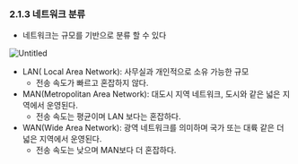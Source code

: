 ### 2.1.3 네트워크 분류

- 네트워크는 규모를 기반으로 분류 할 수 있다

![Untitled](https://s3-us-west-2.amazonaws.com/secure.notion-static.com/d66ddb53-db3f-463e-8d34-194d777f9d8d/Untitled.png)

- LAN( Local Area Network): 사무실과 개인적으로 소유 가능한 규모
    - 전송 속도가 빠르고 혼잡하지 않다.
- MAN(Metropolitan Area Network): 대도시 지역 네트워크, 도시와 같은 넓은 지역에서 운영된다.
    - 전송 속도는 평균이며 LAN 보다는 혼잡하다.
- WAN(Wide Area Network): 광역 네트워크를 의미하며 국가 또는 대륙 같은 더 넓은 지역에서 운영된다.
    - 전송 속도는 낮으며 MAN보다 더 혼잡하다.